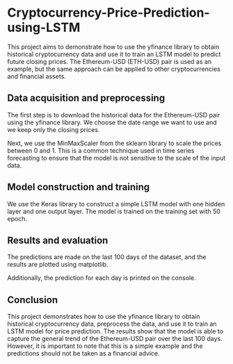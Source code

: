 # Cryptocurrency-Price-Prediction-using-LSTM
This project aims to demonstrate how to use the yfinance library to obtain historical cryptocurrency data and use it to train an LSTM model to predict future closing prices. The Ethereum-USD (ETH-USD) pair is used as an example, but the same approach can be applied to other cryptocurrencies and financial assets.

## Data acquisition and preprocessing
The first step is to download the historical data for the Ethereum-USD pair using the yfinance library. We choose the date range we want to use and we keep only the closing prices.

Next, we use the MinMaxScaler from the sklearn library to scale the prices between 0 and 1. This is a common technique used in time series forecasting to ensure that the model is not sensitive to the scale of the input data.

## Model construction and training
We use the Keras library to construct a simple LSTM model with one hidden layer and one output layer. The model is trained on the training set with 50 epoch.

## Results and evaluation
The predictions are made on the last 100 days of the dataset, and the results are plotted using matplotlib.

Additionally, the prediction for each day is printed on the console.

## Conclusion
This project demonstrates how to use the yfinance library to obtain historical cryptocurrency data, preprocess the data, and use it to train an LSTM model for price prediction. The results show that the model is able to capture the general trend of the Ethereum-USD pair over the last 100 days. However, it is important to note that this is a simple example and the predictions should not be taken as a financial advice.
